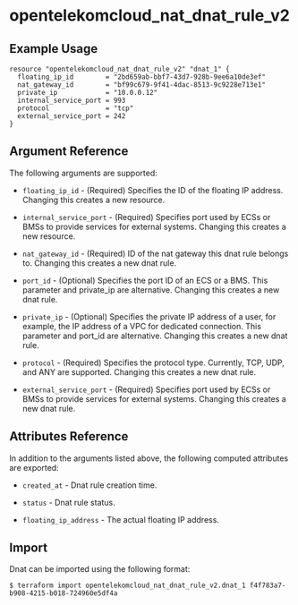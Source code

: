 # opentelekomcloud_nat_dnat_rule_v2


## Example Usage

```hcl
resource "opentelekomcloud_nat_dnat_rule_v2" "dnat_1" {
  floating_ip_id        = "2bd659ab-bbf7-43d7-928b-9ee6a10de3ef"
  nat_gateway_id        = "bf99c679-9f41-4dac-8513-9c9228e713e1"
  private_ip            = "10.0.0.12"
  internal_service_port = 993
  protocol              = "tcp"
  external_service_port = 242
}
```

## Argument Reference

The following arguments are supported:

* `floating_ip_id` - (Required) Specifies the ID of the floating IP address.
  Changing this creates a new resource.

* `internal_service_port` - (Required) Specifies port used by ECSs or BMSs
  to provide services for external systems. Changing this creates a new resource.

* `nat_gateway_id` - (Required) ID of the nat gateway this dnat rule belongs to.
   Changing this creates a new dnat rule.

* `port_id` - (Optional) Specifies the port ID of an ECS or a BMS.
  This parameter and private_ip are alternative. Changing this creates a
  new dnat rule.

* `private_ip` - (Optional) Specifies the private IP address of a
  user, for example, the IP address of a VPC for dedicated connection.
  This parameter and port_id are alternative.
  Changing this creates a new dnat rule.

* `protocol` - (Required) Specifies the protocol type. Currently,
  TCP, UDP, and ANY are supported.
  Changing this creates a new dnat rule.

* `external_service_port` - (Required) Specifies port used by ECSs or
  BMSs to provide services for external systems.
  Changing this creates a new dnat rule.

## Attributes Reference

In addition to the arguments listed above, the following computed attributes are exported:

* `created_at` - Dnat rule creation time.

* `status` - Dnat rule status.

* `floating_ip_address` - The actual floating IP address.

## Import

Dnat can be imported using the following format:

```
$ terraform import opentelekomcloud_nat_dnat_rule_v2.dnat_1 f4f783a7-b908-4215-b018-724960e5df4a
```
